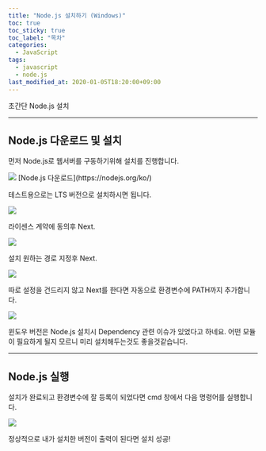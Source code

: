 ```yaml
---
title: "Node.js 설치하기 (Windows)"
toc: true
toc_sticky: true
toc_label: "목차"
categories:
  - JavaScript
tags:
  - javascript
  - node.js
last_modified_at: 2020-01-05T18:20:00+09:00
---
```

초간단 Node.js 설치

---
## Node.js 다운로드 및 설치

먼저 Node.js로 웹서버를 구동하기위해 설치를 진행합니다.

<img src='{{ "/assets/images/javascript/nodejs-main-home.PNG" | absolute_url }}'>
[Node.js 다운로드](https://nodejs.org/ko/)

테스트용으로는 LTS 버전으로 설치하시면 됩니다.

<img src='{{ "/assets/images/javascript/nodejs-install-1.PNG" | absolute_url }}'>

라이센스 계약에 동의후 Next.

<img src='{{ "/assets/images/javascript/nodejs-install-2.PNG" | absolute_url }}'>

설치 원하는 경로 지정후 Next.

<img src='{{ "/assets/images/javascript/nodejs-install-3.PNG" | absolute_url }}'>

따로 설정을 건드리지 않고 Next를 한다면 자동으로 환경변수에 PATH까지 추가합니다.

<img src='{{ "/assets/images/javascript/nodejs-install-4.PNG" | absolute_url }}'>

윈도우 버전은 Node.js 설치시 Dependency 관련 이슈가 있었다고 하네요.
어떤 모듈이 필요하게 될지 모르니 미리 설치해두는것도 좋을것같습니다.

* * *

## Node.js 실행

설치가 완료되고 환경변수에 잘 등록이 되었다면 cmd 창에서 다음 명령어를 실행합니다.

<img src='{{ "/assets/images/javascript/nodejs-install-5.PNG" | absolute_url }}'>

정상적으로 내가 설치한 버전이 출력이 된다면 설치 성공!